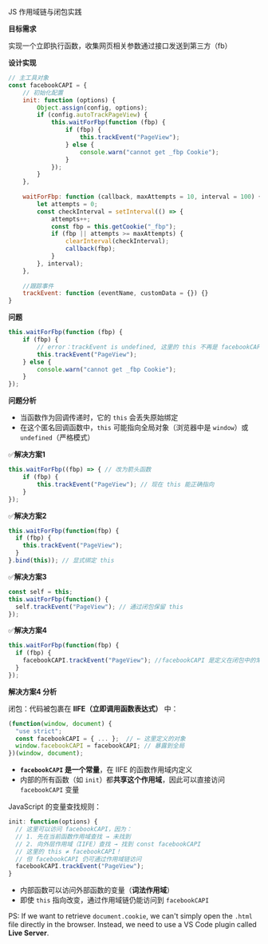 JS 作用域链与闭包实践

**目标需求**

实现一个立即执行函数，收集网页相关参数通过接口发送到第三方（fb）

**设计实现**

```js
// 主工具对象
const facebookCAPI = {
	// 初始化配置
    init: function (options) {
        Object.assign(config, options);
        if (config.autoTrackPageView) {
            this.waitForFbp(function (fbp) {
                if (fbp) {
                    this.trackEvent("PageView");
                } else {
                    console.warn("cannot get _fbp Cookie");
                }
            });
        }
    },
    
    waitForFbp: function (callback, maxAttempts = 10, interval = 100) {
        let attempts = 0;
        const checkInterval = setInterval(() => {
            attempts++;
            const fbp = this.getCookie("_fbp");
            if (fbp || attempts >= maxAttempts) {
                clearInterval(checkInterval);
                callback(fbp);
            }
        }, interval);
    },
    
    //跟踪事件
    trackEvent: function (eventName, customData = {}) {}
}
```

**问题**

```js
this.waitForFbp(function (fbp) {
    if (fbp) {
    	// error：trackEvent is undefined, 这里的 this 不再是 facebookCAPI 对象
    	this.trackEvent("PageView");
    } else {
        console.warn("cannot get _fbp Cookie");
    }
});
```

**问题分析**

- 当函数作为回调传递时，它的 `this` 会丢失原始绑定
- 在这个匿名回调函数中，`this` 可能指向全局对象（浏览器中是 `window`）或 `undefined`（严格模式）



:white_check_mark:**解决方案1**

```js
this.waitForFbp((fbp) => { // 改为箭头函数
    if (fbp) {
        this.trackEvent("PageView"); // 现在 this 能正确指向
    }
});
```

:white_check_mark:**解决方案2**

```js
this.waitForFbp(function(fbp) {
  if (fbp) {
    this.trackEvent("PageView");
  }
}.bind(this)); // 显式绑定 this
```

:white_check_mark:**解决方案3**

```js
const self = this;
this.waitForFbp(function() {
  self.trackEvent("PageView"); // 通过闭包保留 this
});
```

:white_check_mark:**解决方案4**

```js
this.waitForFbp(function(fbp) {
  if (fbp) {
    facebookCAPI.trackEvent("PageView"); //facebookCAPI 是定义在闭包中的常量
  }
});
```

**解决方案4 分析**

闭包：代码被包裹在 **IIFE（立即调用函数表达式）** 中：

```js
(function(window, document) {
  "use strict";
  const facebookCAPI = { ... };  // ← 这里定义的对象
  window.facebookCAPI = facebookCAPI; // 暴露到全局
})(window, document);
```

- **`facebookCAPI` 是一个常量**，在 IIFE 的函数作用域内定义
- 内部的所有函数（如 `init`）都**共享这个作用域**，因此可以直接访问 `facebookCAPI` 变量



JavaScript 的变量查找规则：

```js
init: function(options) {
  // 这里可以访问 facebookCAPI，因为：
  // 1. 先在当前函数作用域查找 → 未找到
  // 2. 向外层作用域（IIFE）查找 → 找到 const facebookCAPI
  // 这里的 this ≠ facebookCAPI！
  // 但 facebookCAPI 仍可通过作用域链访问
  facebookCAPI.trackEvent("PageView"); 
}
```

- 内部函数可以访问外部函数的变量（**词法作用域**）
- 即使 `this` 指向改变，通过作用域链仍能访问到 `facebookCAPI`



PS: If we want to retrieve `document.cookie`, we can't simply open the `.html` file directly in the browser. Instead, we need to use a VS Code plugin called **Live Server**.
